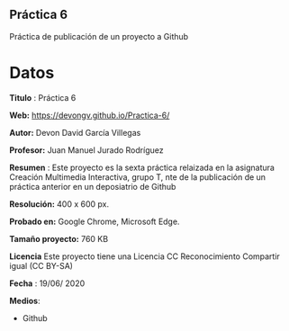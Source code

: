 ## Práctica 6

Práctica de publicación de un proyecto a Github



# Datos 



**Titulo** : Práctica 6

**Web:**   https://devongv.github.io/Practica-6/

**Autor:**  Devon David García Villegas

**Profesor:** Juan Manuel Jurado Rodríguez

**Resumen** : Este proyecto es la sexta práctica relaizada en la asignatura Creación Multimedia Interactiva, grupo T, nte de la publicación de un práctica anterior en un deposiatrio de Github

**Resolución:** 400 x 600 px.

**Probado en:** Google Chrome, Microsoft Edge.

**Tamaño proyecto:** 760 KB

**Licencia** Este proyecto tiene una Licencia CC Reconocimiento Compartir igual (CC BY-SA)

**Fecha** : 19/06/ 2020

**Medios**:

- Github
